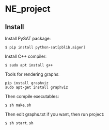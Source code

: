 # NE_project
## Install
Install PySAT package:
```
$ pip install python-sat[pblib,aiger]
```
Install C++ compiler:
```
$ sudo apt install g++
```
Tools for rendering graphs:
```
pip install graphviz
sudo apt-get install graphviz
```
Then compile executables:
```
$ sh make.sh
```
Then edit graphs.txt if you want, then run project:
```
$ sh start.sh
```
